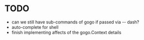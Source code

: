 # TODO
* can we still have sub-commands of gogo if passed via -- dash?
* auto-complete for shell
* finish implementing affects of the gogo.Context details